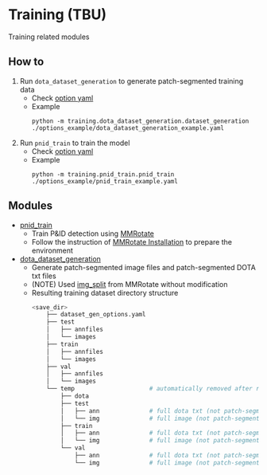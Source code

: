 # Training (TBU)
Training related modules

## How to 

1. Run `dota_dataset_generation` to generate patch-segmented training data
   * Check [option yaml](../../options_example/dota_dataset_generation_example.yaml)
   * Example
        ```shell
        python -m training.dota_dataset_generation.dataset_generation ./options_example/dota_dataset_generation_example.yaml
        ```
2. Run `pnid_train` to train the model
   * Check [option yaml](../../options_example/pnid_train_example.yaml)
   * Example
        ```shell
        python -m training.pnid_train.pnid_train ./options_example/pnid_train_example.yaml
        ```

## Modules

* [pnid_train](symbol_train)
  * Train P&ID detection using [MMRotate](../../mmrotate)
  * Follow the instruction of [MMRotate Installation](https://github.com/open-mmlab/mmrotate?tab=readme-ov-file#installation) to prepare the environment
* [dota_dataset_generation](dataset_generation/dota_dataset_generation)
  * Generate patch-segmented image files and patch-segmented DOTA txt files
  * (NOTE) Used [img_split](dataset_generation/dota_dataset_generation/external/img_split.py) from MMRotate without modification
  * Resulting training dataset directory structure
    ```bash 
    <save_dir>
        ├── dataset_gen_options.yaml
        ├── test
        │   ├── annfiles
        │   └── images
        ├── train
        │   ├── annfiles
        │   └── images
        ├── val
        │   ├── annfiles
        │   └── images
        └── temp                     # automatically removed after running if remove-tmp-files is true
            ├── dota
            ├── test
            │   ├── ann              # full dota txt (not patch-segmented)
            │   └── img              # full image (not patch-segmented)
            ├── train
            │   ├── ann              # full dota txt (not patch-segmented)
            │   └── img              # full image (not patch-segmented)
            └── val
                ├── ann              # full dota txt (not patch-segmented)
                └── img              # full image (not patch-segmented)
    ```